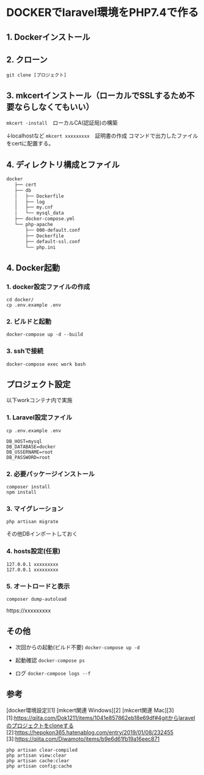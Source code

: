 # DOCKERでlaravel環境をPHP7.4で作る

## 1. Dockerインストール

## 2. クローン

`git clone [プロジェクト]`

## 3. mkcertインストール（ローカルでSSLするため不要ならしなくてもいい）

`mkcert -install`　ローカルCA(認証局)の構築

↓localhostなど
`mkcert xxxxxxxxx`　証明書の作成
コマンドで出力したファイルをcertに配置する。

## 4. ディレクトリ構成とファイル
```bash
docker
   ├── cert
   ├── db
   │   ├── Dockerfile
   │   ├── log
   │   ├── my.cnf
   │   └── mysql_data
   ├── docker-compose.yml
   └── php-apache
       ├── 000-default.conf
       ├── Dockerfile
       ├── default-ssl.conf
       └── php.ini
```

## 4. Docker起動

### 1. docker設定ファイルの作成

```
cd docker/  
cp .env.example .env
```

### 2. ビルドと起動

`docker-compose up -d --build`

### 3. sshで接続

`docker-compose exec work bash`


## プロジェクト設定

以下workコンテナ内で実施

### 1. Laravel設定ファイル

`cp .env.example .env`

```
DB_HOST=mysql
DB_DATABASE=docker
DB_USSERNAME=root
DB_PASSWORD=root

```

### 2. 必要パッケージインストール

```
composer install
npm install
```

### 3. マイグレーション

```
php artisan migrate
```
その他DBインポートしておく

### 4. hosts設定(任意)

```
127.0.0.1 xxxxxxxxx  
127.0.0.1 xxxxxxxxx
```

### 5. オートロードと表示

```
composer dump-autoload
```

https://xxxxxxxxx


## その他

* 次回からの起動(ビルド不要)
`docker-compose up -d`

* 起動確認
`docker-compose ps`

* ログ
`docker-compose logs --f`


## 参考
[docker環境設定][1]
[mkcert関連 Windows][2]
[mkcert関連 Mac][3]
[1]:https://qiita.com/Dok1211/items/1041e857862eb18e69df#4gitからlaravelのプロジェクトをcloneする
[2]:https://hepokon365.hatenablog.com/entry/2019/01/08/232455
[3]:https://qiita.com/Diwamoto/items/b9e6d61fb19a16eec871



```
php artisan clear-compiled  
php artisan view:clear  
php artisan cache:clear  
php artisan config:cache  
```
